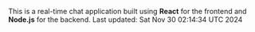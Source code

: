 This is a real-time chat application built using **React** for the frontend and **Node.js** for the backend.
Last updated: Sat Nov 30 02:14:34 UTC 2024
